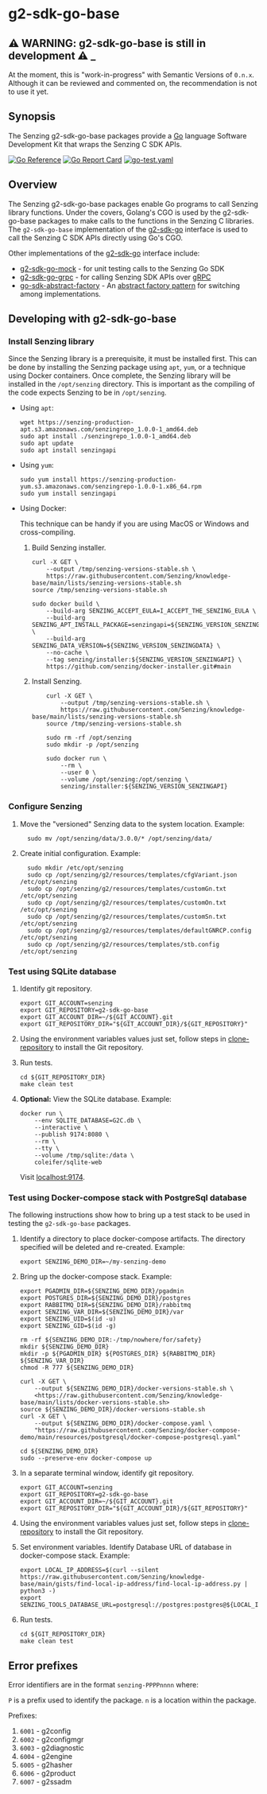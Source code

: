 # g2-sdk-go-base

## :warning: WARNING: g2-sdk-go-base is still in development :warning: _

At the moment, this is "work-in-progress" with Semantic Versions of `0.n.x`.
Although it can be reviewed and commented on,
the recommendation is not to use it yet.

## Synopsis

The Senzing g2-sdk-go-base packages provide a
[Go](https://go.dev/)
language Software Development Kit that wraps the
Senzing C SDK APIs.

[![Go Reference](https://pkg.go.dev/badge/github.com/senzing/g2-sdk-go-base.svg)](https://pkg.go.dev/github.com/senzing/g2-sdk-go-base)
[![Go Report Card](https://goreportcard.com/badge/github.com/senzing/g2-sdk-go-base)](https://goreportcard.com/report/github.com/senzing/g2-sdk-go-base)
[![go-test.yaml](https://github.com/Senzing/g2-sdk-go-base/actions/workflows/go-test.yaml/badge.svg)](https://github.com/Senzing/g2-sdk-go-base/actions/workflows/go-test.yaml)

## Overview

The Senzing g2-sdk-go-base packages enable Go programs to call Senzing library functions.
Under the covers, Golang's CGO is used by the g2-sdk-go-base packages to make calls
to the functions in the Senzing C libraries.
The `g2-sdk-go-base` implementation of the
[g2-sdk-go](https://github.com/Senzing/g2-sdk-go)
interface is used to call the Senzing C SDK APIs directly using Go's CGO.

Other implementations of the
[g2-sdk-go](https://github.com/Senzing/g2-sdk-go)
interface include:

- [g2-sdk-go-mock](https://github.com/Senzing/g2-sdk-go-mock) - for
  unit testing calls to the Senzing Go SDK
- [g2-sdk-go-grpc](https://github.com/Senzing/g2-sdk-go-grpc) - for
  calling Senzing SDK APIs over [gRPC](https://grpc.io/)
- [go-sdk-abstract-factory](https://github.com/Senzing/go-sdk-abstract-factory) - An
  [abstract factory pattern](https://en.wikipedia.org/wiki/Abstract_factory_pattern)
  for switching among implementations.

## Developing with g2-sdk-go-base

### Install Senzing library

Since the Senzing library is a prerequisite, it must be installed first.
This can be done by installing the Senzing package using `apt`, `yum`,
or a technique using Docker containers.
Once complete, the Senzing library will be installed in the `/opt/senzing` directory.
This is important as the compiling of the code expects Senzing to be in `/opt/senzing`.

- Using `apt`:

    ```console
    wget https://senzing-production-apt.s3.amazonaws.com/senzingrepo_1.0.0-1_amd64.deb
    sudo apt install ./senzingrepo_1.0.0-1_amd64.deb
    sudo apt update
    sudo apt install senzingapi

    ```

- Using `yum`:

    ```console
    sudo yum install https://senzing-production-yum.s3.amazonaws.com/senzingrepo-1.0.0-1.x86_64.rpm
    sudo yum install senzingapi

    ```

- Using Docker:

  This technique can be handy if you are using MacOS or Windows and cross-compiling.

    1. Build Senzing installer.

        ```console
        curl -X GET \
            --output /tmp/senzing-versions-stable.sh \
            https://raw.githubusercontent.com/Senzing/knowledge-base/main/lists/senzing-versions-stable.sh
        source /tmp/senzing-versions-stable.sh

        sudo docker build \
            --build-arg SENZING_ACCEPT_EULA=I_ACCEPT_THE_SENZING_EULA \
            --build-arg SENZING_APT_INSTALL_PACKAGE=senzingapi=${SENZING_VERSION_SENZINGAPI_BUILD} \
            --build-arg SENZING_DATA_VERSION=${SENZING_VERSION_SENZINGDATA} \
            --no-cache \
            --tag senzing/installer:${SENZING_VERSION_SENZINGAPI} \
            https://github.com/senzing/docker-installer.git#main

        ```

    1. Install Senzing.

        ```console
            curl -X GET \
                --output /tmp/senzing-versions-stable.sh \
                https://raw.githubusercontent.com/Senzing/knowledge-base/main/lists/senzing-versions-stable.sh
            source /tmp/senzing-versions-stable.sh

            sudo rm -rf /opt/senzing
            sudo mkdir -p /opt/senzing

            sudo docker run \
                --rm \
                --user 0 \
                --volume /opt/senzing:/opt/senzing \
                senzing/installer:${SENZING_VERSION_SENZINGAPI}

        ```

### Configure Senzing

1. Move the "versioned" Senzing data to the system location.
   Example:

    ```console
      sudo mv /opt/senzing/data/3.0.0/* /opt/senzing/data/

    ```

1. Create initial configuration.
   Example:

    ```console
      sudo mkdir /etc/opt/senzing
      sudo cp /opt/senzing/g2/resources/templates/cfgVariant.json     /etc/opt/senzing
      sudo cp /opt/senzing/g2/resources/templates/customGn.txt        /etc/opt/senzing
      sudo cp /opt/senzing/g2/resources/templates/customOn.txt        /etc/opt/senzing
      sudo cp /opt/senzing/g2/resources/templates/customSn.txt        /etc/opt/senzing
      sudo cp /opt/senzing/g2/resources/templates/defaultGNRCP.config /etc/opt/senzing
      sudo cp /opt/senzing/g2/resources/templates/stb.config          /etc/opt/senzing

    ```

### Test using SQLite database

1. Identify git repository.

    ```console
    export GIT_ACCOUNT=senzing
    export GIT_REPOSITORY=g2-sdk-go-base
    export GIT_ACCOUNT_DIR=~/${GIT_ACCOUNT}.git
    export GIT_REPOSITORY_DIR="${GIT_ACCOUNT_DIR}/${GIT_REPOSITORY}"

    ```

1. Using the environment variables values just set, follow steps in
   [clone-repository](https://github.com/Senzing/knowledge-base/blob/main/HOWTO/clone-repository.md) to install the Git repository.

1. Run tests.

    ```console
    cd ${GIT_REPOSITORY_DIR}
    make clean test

    ```

1. **Optional:** View the SQLite database.
   Example:

    ```console
    docker run \
        --env SQLITE_DATABASE=G2C.db \
        --interactive \
        --publish 9174:8080 \
        --rm \
        --tty \
        --volume /tmp/sqlite:/data \
        coleifer/sqlite-web

    ```

   Visit [localhost:9174](http://localhost:9174).

### Test using Docker-compose stack with PostgreSql database

The following instructions show how to bring up a test stack to be used
in testing the `g2-sdk-go-base` packages.

1. Identify a directory to place docker-compose artifacts.
   The directory specified will be deleted and re-created.
   Example:

    ```console
    export SENZING_DEMO_DIR=~/my-senzing-demo

    ```

1. Bring up the docker-compose stack.
   Example:

    ```console
    export PGADMIN_DIR=${SENZING_DEMO_DIR}/pgadmin
    export POSTGRES_DIR=${SENZING_DEMO_DIR}/postgres
    export RABBITMQ_DIR=${SENZING_DEMO_DIR}/rabbitmq
    export SENZING_VAR_DIR=${SENZING_DEMO_DIR}/var
    export SENZING_UID=$(id -u)
    export SENZING_GID=$(id -g)

    rm -rf ${SENZING_DEMO_DIR:-/tmp/nowhere/for/safety}
    mkdir ${SENZING_DEMO_DIR}
    mkdir -p ${PGADMIN_DIR} ${POSTGRES_DIR} ${RABBITMQ_DIR} ${SENZING_VAR_DIR}
    chmod -R 777 ${SENZING_DEMO_DIR}

    curl -X GET \
        --output ${SENZING_DEMO_DIR}/docker-versions-stable.sh \
        <https://raw.githubusercontent.com/Senzing/knowledge-base/main/lists/docker-versions-stable.sh>
    source ${SENZING_DEMO_DIR}/docker-versions-stable.sh
    curl -X GET \
        --output ${SENZING_DEMO_DIR}/docker-compose.yaml \
        "https://raw.githubusercontent.com/Senzing/docker-compose-demo/main/resources/postgresql/docker-compose-postgresql.yaml"

    cd ${SENZING_DEMO_DIR}
    sudo --preserve-env docker-compose up

    ```

1. In a separate terminal window, identify git repository.

    ```console
    export GIT_ACCOUNT=senzing
    export GIT_REPOSITORY=g2-sdk-go-base
    export GIT_ACCOUNT_DIR=~/${GIT_ACCOUNT}.git
    export GIT_REPOSITORY_DIR="${GIT_ACCOUNT_DIR}/${GIT_REPOSITORY}"

    ```

1. Using the environment variables values just set, follow steps in
   [clone-repository](https://github.com/Senzing/knowledge-base/blob/main/HOWTO/clone-repository.md) to install the Git repository.

1. Set environment variables.
   Identify Database URL of database in docker-compose stack.
   Example:

    ```console
    export LOCAL_IP_ADDRESS=$(curl --silent https://raw.githubusercontent.com/Senzing/knowledge-base/main/gists/find-local-ip-address/find-local-ip-address.py | python3 -)
    export SENZING_TOOLS_DATABASE_URL=postgresql://postgres:postgres@${LOCAL_IP_ADDRESS}:5432/G2

    ```

1. Run tests.

    ```console
    cd ${GIT_REPOSITORY_DIR}
    make clean test

    ```

## Error prefixes

Error identifiers are in the format `senzing-PPPPnnnn` where:

`P` is a prefix used to identify the package.
`n` is a location within the package.

Prefixes:

1. `6001` - g2config
1. `6002` - g2configmgr
1. `6003` - g2diagnostic
1. `6004` - g2engine
1. `6005` - g2hasher
1. `6006` - g2product
1. `6007` - g2ssadm
